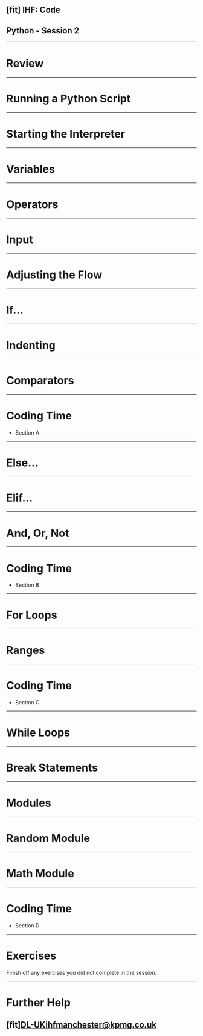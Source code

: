 ## [fit] IHF: Code 
## Python - Session 2

--- 

# Review

---

# Running a Python Script

---

# Starting the Interpreter

---

# Variables 

---

# Operators 

---

# Input

---

# Adjusting the Flow

---

# If...

---

# Indenting

---

# Comparators 

---

# Coding Time 
- Section A 

---

# Else...

---

# Elif...

---

# And, Or, Not

---

# Coding Time
- Section B

---

# For Loops

---

# Ranges 

---

# Coding Time
- Section C

---

# While Loops 

---

# Break Statements 

---

# Modules 

---

# Random Module

---

# Math Module 

---

# Coding Time
- Section D

---

# Exercises 

Finish off any exercises you did not complete in the session. 

--- 

# Further Help 

## [fit]DL-UKihfmanchester@kpmg.co.uk
